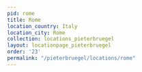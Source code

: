 ```yaml
---
pid: rome
title: Rome
location_country: Italy
location_city: Rome
collection: locations_pieterbruegel
layout: locationpage_pieterbruegel
order: '23'
permalink: "/pieterbruegel/locations/rome"
---
```

